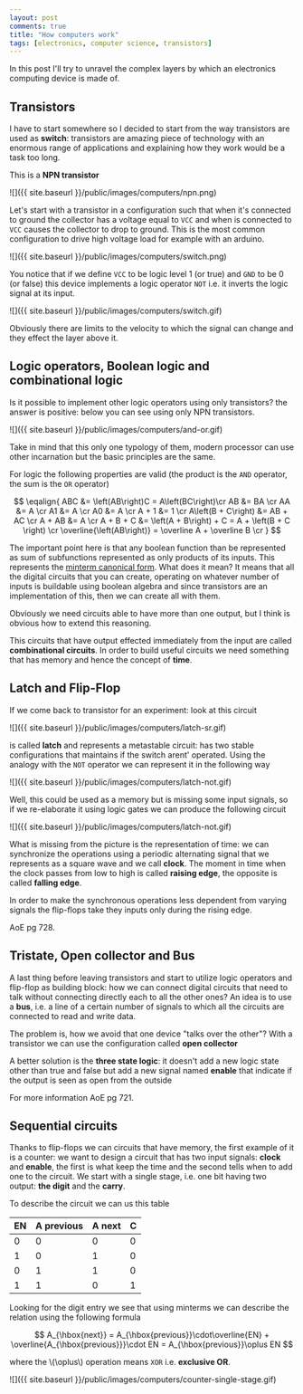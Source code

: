 ```yaml
---
layout: post
comments: true
title: "How computers work"
tags: [electronics, computer science, transistors]
---
```


In this post I'll try to unravel the complex layers by which
an electronics computing device is made of.

## Transistors

I have to start somewhere so I decided to start from the way transistors are
used as **switch**: transistors are amazing piece of technology with an enormous
range of applications and explaining how they work would be a task too long.

This is a **NPN transistor**

![]({{ site.baseurl }}/public/images/computers/npn.png)

Let's start with a transistor in a configuration such that when it's connected
to ground the collector has a voltage equal to ``VCC`` and when is connected
to ``VCC`` causes the collector to drop to ground. This is the most common
configuration to drive high voltage load for example with an arduino.

![]({{ site.baseurl }}/public/images/computers/switch.png)

You notice that if we define ``VCC`` to be logic level 1 (or true) and
``GND`` to be 0 (or false) this device implements a logic operator ``NOT``
i.e. it inverts the logic signal at its input.

![]({{ site.baseurl }}/public/images/computers/switch.gif)


Obviously there are limits to the velocity to which the signal can change
and they effect the layer above it.


## Logic operators, Boolean logic and combinational logic

Is it possible to implement other logic operators using only transistors?
the answer is positive: below you can see using only NPN transistors.

![]({{ site.baseurl }}/public/images/computers/and-or.gif)

Take in mind that this only one typology of them, modern processor can
use other incarnation but the basic principles are the same.

For logic the following properties are valid (the product is the ``AND``
operator, the sum is the ``OR`` operator)

$$
\eqalign{
ABC &= \left(AB\right)C = A\left(BC\right)\cr
AB  &= BA \cr
AA  &= A \cr
A1  &= A \cr
A0  &= A \cr
A + 1 &= 1 \cr
A\left(B + C\right) &= AB + AC \cr
A + AB &= A \cr
A + B + C &= \left(A + B\right) + C = A + \left(B + C \right) \cr
\overline{\left(AB\right)} = \overline A + \overline B \cr
}
$$

The important point here is that any boolean function than be represented
as sum of subfunctions represented as only products of its inputs.
This represents the [minterm canonical form](https://en.wikipedia.org/wiki/Canonical_normal_form).
What does it mean? It means that all the digital circuits that you can create,
operating on whatever number of inputs is buildable using boolean algebra and since
transistors are an implementation of this, then we can create all with them.

Obviously we need circuits able to have more than one output, but I think
is obvious how to extend this reasoning.

This circuits that have output effected immediately from the input are
called **combinational circuits**. In order to build useful circuits
we need something that has memory and hence the concept of **time**.

## Latch and Flip-Flop

If we come back to transistor for an experiment: look at this circuit

![]({{ site.baseurl }}/public/images/computers/latch-sr.gif)

is called **latch** and represents a metastable circuit: has two
stable configurations that maintains if the switch arent' operated.
Using the analogy with the ``NOT`` operator we can represent it in the following
way

![]({{ site.baseurl }}/public/images/computers/latch-not.gif)

Well, this could be used as a memory but is missing some input
signals, so if we re-elaborate it using logic gates we can produce
the following circuit

![]({{ site.baseurl }}/public/images/computers/latch-not.gif)

What is missing from the picture is the representation of time: we can
synchronize the operations using a periodic alternating signal that we
represents as a square wave and we call **clock**. The moment in time when
the clock passes from low to high is called **raising edge**, the opposite
is called **falling edge**.

In order to make the synchronous operations less dependent from varying signals
the flip-flops take they inputs only during the rising edge.

AoE pg 728.

## Tristate, Open collector and Bus

A last thing before leaving transistors and start to utilize logic operators
and flip-flop as building block: how we can connect digital circuits that need to talk
without connecting directly each to all the other ones? An idea is to use a **bus**,
i.e. a line of a certain number of signals to which all the circuits are connected
to read and write data.

The problem is, how we avoid that one device "talks over the other"? With a transistor
we can use the configuration called **open collector**

A better solution is the **three state logic**: it doesn't add a new logic state other
than true and false but add a new signal named **enable** that indicate if the output
is seen as open from the outside

For more information AoE pg 721.

## Sequential circuits

Thanks to flip-flops we can circuits that have memory, the first example of it is a counter:
we want to design a circuit that has two input signals: **clock** and **enable**, the first
is what keep the time and the second tells when to add one to the circuit. We start with
a single stage, i.e. one bit having two output: **the digit** and the **carry**.

To describe the circuit we can us this table

| EN | A previous | A next | C |
|----|----|---|---|
| 0  | 0  | 0 | 0 |
| 1  | 0  | 1 | 0 |
| 0  | 1  | 1 | 0 |
| 1  | 1  | 0 | 1 |

Looking for the digit entry we see that using minterms we can describe the relation
using the following formula

$$
A_{\hbox{next}} = A_{\hbox{previous}}\cdot\overline{EN} + \overline{A_{\hbox{previous}}}\cdot EN = A_{\hbox{previous}}\oplus EN
$$

where the \\(\oplus\\) operation means ``XOR`` i.e. **exclusive OR**.

![]({{ site.baseurl }}/public/images/computers/counter-single-stage.gif)
